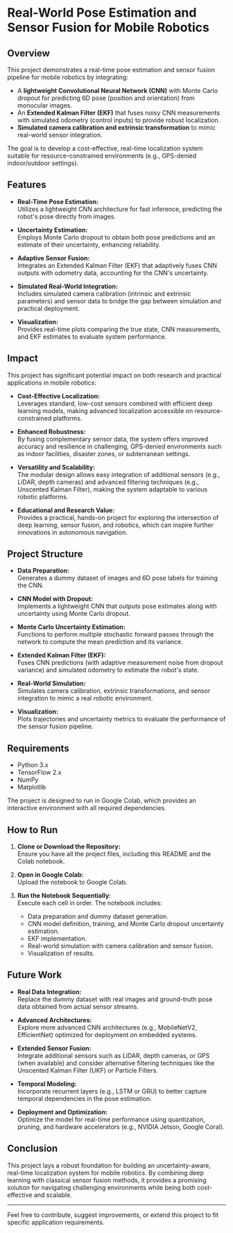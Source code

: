 # Real-World Pose Estimation and Sensor Fusion for Mobile Robotics

## Overview

This project demonstrates a real-time pose estimation and sensor fusion pipeline for mobile robotics by integrating:
- A **lightweight Convolutional Neural Network (CNN)** with Monte Carlo dropout for predicting 6D pose (position and orientation) from monocular images.
- An **Extended Kalman Filter (EKF)** that fuses noisy CNN measurements with simulated odometry (control inputs) to provide robust localization.
- **Simulated camera calibration and extrinsic transformation** to mimic real-world sensor integration.

The goal is to develop a cost-effective, real-time localization system suitable for resource-constrained environments (e.g., GPS-denied indoor/outdoor settings).

## Features

- **Real-Time Pose Estimation:**  
  Utilizes a lightweight CNN architecture for fast inference, predicting the robot's pose directly from images.
  
- **Uncertainty Estimation:**  
  Employs Monte Carlo dropout to obtain both pose predictions and an estimate of their uncertainty, enhancing reliability.

- **Adaptive Sensor Fusion:**  
  Integrates an Extended Kalman Filter (EKF) that adaptively fuses CNN outputs with odometry data, accounting for the CNN's uncertainty.

- **Simulated Real-World Integration:**  
  Includes simulated camera calibration (intrinsic and extrinsic parameters) and sensor data to bridge the gap between simulation and practical deployment.

- **Visualization:**  
  Provides real-time plots comparing the true state, CNN measurements, and EKF estimates to evaluate system performance.

## Impact

This project has significant potential impact on both research and practical applications in mobile robotics:
- **Cost-Effective Localization:**  
  Leverages standard, low-cost sensors combined with efficient deep learning models, making advanced localization accessible on resource-constrained platforms.
  
- **Enhanced Robustness:**  
  By fusing complementary sensor data, the system offers improved accuracy and resilience in challenging, GPS-denied environments such as indoor facilities, disaster zones, or subterranean settings.

- **Versatility and Scalability:**  
  The modular design allows easy integration of additional sensors (e.g., LiDAR, depth cameras) and advanced filtering techniques (e.g., Unscented Kalman Filter), making the system adaptable to various robotic platforms.

- **Educational and Research Value:**  
  Provides a practical, hands-on project for exploring the intersection of deep learning, sensor fusion, and robotics, which can inspire further innovations in autonomous navigation.

## Project Structure

- **Data Preparation:**  
  Generates a dummy dataset of images and 6D pose labels for training the CNN.

- **CNN Model with Dropout:**  
  Implements a lightweight CNN that outputs pose estimates along with uncertainty using Monte Carlo dropout.

- **Monte Carlo Uncertainty Estimation:**  
  Functions to perform multiple stochastic forward passes through the network to compute the mean prediction and its variance.

- **Extended Kalman Filter (EKF):**  
  Fuses CNN predictions (with adaptive measurement noise from dropout variance) and simulated odometry to estimate the robot's state.

- **Real-World Simulation:**  
  Simulates camera calibration, extrinsic transformations, and sensor integration to mimic a real robotic environment.

- **Visualization:**  
  Plots trajectories and uncertainty metrics to evaluate the performance of the sensor fusion pipeline.

## Requirements

- Python 3.x  
- TensorFlow 2.x  
- NumPy  
- Matplotlib

The project is designed to run in Google Colab, which provides an interactive environment with all required dependencies.

## How to Run

1. **Clone or Download the Repository:**  
   Ensure you have all the project files, including this README and the Colab notebook.

2. **Open in Google Colab:**  
   Upload the notebook to Google Colab.

3. **Run the Notebook Sequentially:**  
   Execute each cell in order. The notebook includes:
   - Data preparation and dummy dataset generation.
   - CNN model definition, training, and Monte Carlo dropout uncertainty estimation.
   - EKF implementation.
   - Real-world simulation with camera calibration and sensor fusion.
   - Visualization of results.

## Future Work

- **Real Data Integration:**  
  Replace the dummy dataset with real images and ground-truth pose data obtained from actual sensor streams.

- **Advanced Architectures:**  
  Explore more advanced CNN architectures (e.g., MobileNetV2, EfficientNet) optimized for deployment on embedded systems.

- **Extended Sensor Fusion:**  
  Integrate additional sensors such as LiDAR, depth cameras, or GPS (when available) and consider alternative filtering techniques like the Unscented Kalman Filter (UKF) or Particle Filters.

- **Temporal Modeling:**  
  Incorporate recurrent layers (e.g., LSTM or GRU) to better capture temporal dependencies in the pose estimation.

- **Deployment and Optimization:**  
  Optimize the model for real-time performance using quantization, pruning, and hardware accelerators (e.g., NVIDIA Jetson, Google Coral).

## Conclusion

This project lays a robust foundation for building an uncertainty-aware, real-time localization system for mobile robotics. By combining deep learning with classical sensor fusion methods, it provides a promising solution for navigating challenging environments while being both cost-effective and scalable.

---

Feel free to contribute, suggest improvements, or extend this project to fit specific application requirements.
